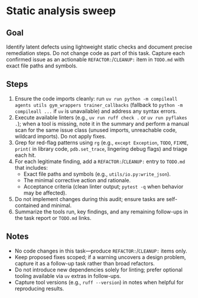 # Static analysis sweep

## Goal
Identify latent defects using lightweight static checks and document precise remediation steps. Do not change code as part of this task. Capture each confirmed issue as an actionable `REFACTOR:`/`CLEANUP:` item in `TODO.md` with exact file paths and symbols.

## Steps
1. Ensure the code imports cleanly: run `uv run python -m compileall agents utils gym_wrappers trainer_callbacks` (fallback to `python -m compileall ...` if `uv` is unavailable) and address any syntax errors.
2. Execute available linters (e.g., `uv run ruff check .` or `uv run pyflakes .`); when a tool is missing, note it in the summary and perform a manual scan for the same issue class (unused imports, unreachable code, wildcard imports). Do not apply fixes.
3. Grep for red-flag patterns using `rg` (e.g., `except Exception`, `TODO`, `FIXME`, `print(` in library code, `pdb.set_trace`, lingering debug flags) and triage each hit.
4. For each legitimate finding, add a `REFACTOR:`/`CLEANUP:` entry to `TODO.md` that includes:
   - Exact file paths and symbols (e.g., `utils/io.py:write_json`).
   - The minimal corrective action and rationale.
   - Acceptance criteria (clean linter output; `pytest -q` when behavior may be affected).
5. Do not implement changes during this audit; ensure tasks are self-contained and minimal.
6. Summarize the tools run, key findings, and any remaining follow-ups in the task report or `TODO.md` links.

## Notes
- No code changes in this task—produce `REFACTOR:`/`CLEANUP:` items only.
- Keep proposed fixes scoped; if a warning uncovers a design problem, capture it as a follow-up task rather than broad refactors.
- Do not introduce new dependencies solely for linting; prefer optional tooling available via `uv` extras in follow-ups.
- Capture tool versions (e.g., `ruff --version`) in notes when helpful for reproducing results.

